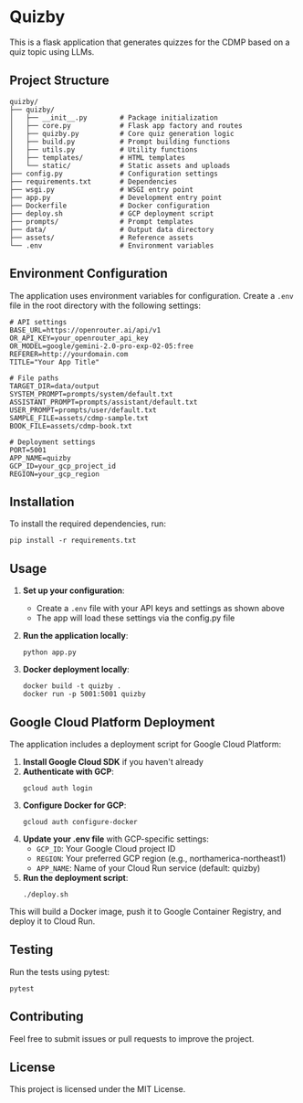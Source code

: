 # Quizby

This is a flask application that generates quizzes for the CDMP based on a quiz topic using LLMs.

## Project Structure

```
quizby/
├── quizby/
│   ├── __init__.py        # Package initialization
│   ├── core.py            # Flask app factory and routes
│   ├── quizby.py          # Core quiz generation logic
│   ├── build.py           # Prompt building functions
│   ├── utils.py           # Utility functions
│   ├── templates/         # HTML templates
│   └── static/            # Static assets and uploads
├── config.py              # Configuration settings
├── requirements.txt       # Dependencies
├── wsgi.py                # WSGI entry point
├── app.py                 # Development entry point
├── Dockerfile             # Docker configuration
├── deploy.sh              # GCP deployment script
├── prompts/               # Prompt templates
├── data/                  # Output data directory
├── assets/                # Reference assets
└── .env                   # Environment variables
```

## Environment Configuration

The application uses environment variables for configuration. Create a `.env` file in the root directory with the following settings:

```
# API settings
BASE_URL=https://openrouter.ai/api/v1
OR_API_KEY=your_openrouter_api_key
OR_MODEL=google/gemini-2.0-pro-exp-02-05:free
REFERER=http://yourdomain.com
TITLE="Your App Title"

# File paths
TARGET_DIR=data/output
SYSTEM_PROMPT=prompts/system/default.txt
ASSISTANT_PROMPT=prompts/assistant/default.txt
USER_PROMPT=prompts/user/default.txt
SAMPLE_FILE=assets/cdmp-sample.txt
BOOK_FILE=assets/cdmp-book.txt

# Deployment settings
PORT=5001
APP_NAME=quizby
GCP_ID=your_gcp_project_id
REGION=your_gcp_region
```

## Installation

To install the required dependencies, run:

```
pip install -r requirements.txt
```

## Usage

1. **Set up your configuration**: 
   - Create a `.env` file with your API keys and settings as shown above
   - The app will load these settings via the config.py file

2. **Run the application locally**: 
   ```
   python app.py
   ```

3. **Docker deployment locally**:
   ```
   docker build -t quizby .
   docker run -p 5001:5001 quizby
   ```

## Google Cloud Platform Deployment

The application includes a deployment script for Google Cloud Platform:

1. **Install Google Cloud SDK** if you haven't already
2. **Authenticate with GCP**:
   ```
   gcloud auth login
   ```
3. **Configure Docker for GCP**:
   ```
   gcloud auth configure-docker
   ```
4. **Update your .env file** with GCP-specific settings:
   - `GCP_ID`: Your Google Cloud project ID
   - `REGION`: Your preferred GCP region (e.g., northamerica-northeast1)
   - `APP_NAME`: Name of your Cloud Run service (default: quizby)
5. **Run the deployment script**:
   ```
   ./deploy.sh
   ```

This will build a Docker image, push it to Google Container Registry, and deploy it to Cloud Run.

## Testing

Run the tests using pytest:

```
pytest
```

## Contributing

Feel free to submit issues or pull requests to improve the project. 

## License

This project is licensed under the MIT License.